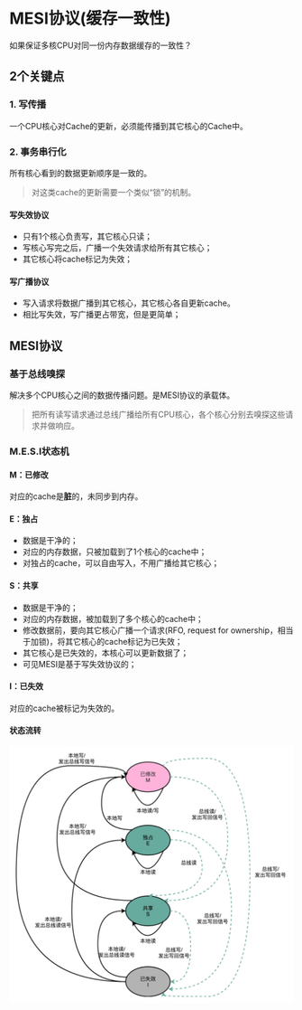 # MESI协议(缓存一致性)

如果保证多核CPU对同一份内存数据缓存的一致性？

## 2个关键点

### 1. 写传播

一个CPU核心对Cache的更新，必须能传播到其它核心的Cache中。

### 2. 事务串行化

所有核心看到的数据更新顺序是一致的。

> 对这类cache的更新需要一个类似“锁”的机制。

#### 写失效协议

- 只有1个核心负责写，其它核心只读；
- 写核心写完之后，广播一个失效请求给所有其它核心；
- 其它核心将cache标记为失效；

#### 写广播协议

- 写入请求将数据广播到其它核心，其它核心各自更新cache。
- 相比写失效，写广播更占带宽，但是更简单；

## MESI协议

### 基于总线嗅探

解决多个CPU核心之间的数据传播问题。是MESI协议的承载体。

> 把所有读写请求通过总线广播给所有CPU核心，各个核心分别去嗅探这些请求并做响应。


### M.E.S.I状态机

#### M：已修改

对应的cache是**脏**的，未同步到内存。

#### E：独占

- 数据是干净的；
- 对应的内存数据，只被加载到了1个核心的cache中；
- 对独占的cache，可以自由写入，不用广播给其它核心；

#### S：共享

- 数据是干净的；
- 对应的内存数据，被加载到了多个核心的cache中；
- 修改数据前，要向其它核心广播一个请求(RFO, request for ownership，相当于加锁)，将其它核心的cache标记为已失效；
- 其它核心是已失效的，本核心可以更新数据了；
- 可见MESI是基于写失效协议的；

#### I：已失效

对应的cache被标记为失效的。

#### 状态流转

![image](https://github.com/ingangi/blog/blob/master/img/cpu_cache_mesi.jpeg)
